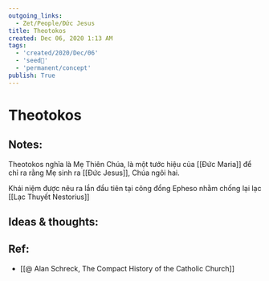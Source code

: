 ```yaml
---
outgoing_links:
  - Zet/People/Đức Jesus
title: Theotokos
created: Dec 06, 2020 1:13 AM
tags:
  - 'created/2020/Dec/06'
  - 'seed🥜'
  - 'permanent/concept'
publish: True
---
```

# Theotokos

## Notes:
Theotokos nghĩa là Mẹ Thiên Chúa, là một tước hiệu của [[Đức Maria]] để chỉ ra rằng Mẹ sinh ra [[Đức Jesus]], Chúa ngôi hai.

Khái niệm được nêu ra lần đầu tiên tại công đồng Epheso nhằm chống lại lạc  [[Lạc Thuyết Nestorius]]

## Ideas & thoughts:

## Ref:
- [[@ Alan Schreck, The Compact History of the Catholic Church]]